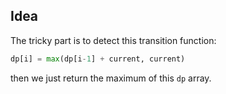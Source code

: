 ## Idea

The tricky part is to detect this transition function:

```python
dp[i] = max(dp[i-1] + current, current)
```

then we just return the maximum of this `dp` array.
 

